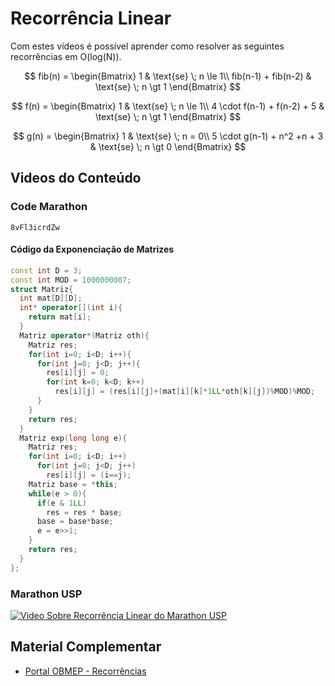# Recorrência Linear

Com estes vídeos é possível aprender como resolver as seguintes recorrências em O(log(N)).

$$
fib(n) = 
\begin{Bmatrix}
1                          & \text{se} \; n \le 1\\  
fib(n-1) + fib(n-2) & \text{se} \; n \gt 1
\end{Bmatrix}
$$

$$
f(n) = 
\begin{Bmatrix}
1                                       & \text{se} \; n \le 1\\  
4 \cdot f(n-1) + f(n-2)  + 5 & \text{se} \; n \gt 1
\end{Bmatrix}
$$

$$
g(n) = 
\begin{Bmatrix}
1                                         & \text{se} \; n = 0\\  
5 \cdot g(n-1) + n^2 +n + 3 & \text{se} \; n \gt 0
\end{Bmatrix}
$$

## Videos do Conteúdo

### Code Marathon

```youtube
8vFl3icrdZw
```

#### Código da Exponenciação de Matrizes

```cpp
const int D = 3;
const int MOD = 1000000007;
struct Matriz{
  int mat[D][D];
  int* operator[](int i){
    return mat[i];
  }
  Matriz operator*(Matriz oth){
    Matriz res;
    for(int i=0; i<D; i++){
      for(int j=0; j<D; j++){
        res[i][j] = 0;
        for(int k=0; k<D; k++)
          res[i][j] = (res[i][j]+(mat[i][k]*1LL*oth[k][j])%MOD)%MOD;
      }
    }
    return res;
  }
  Matriz exp(long long e){
    Matriz res;
    for(int i=0; i<D; i++)
      for(int j=0; j<D; j++)
        res[i][j] = (i==j);    
    Matriz base = *this;  
    while(e > 0){
      if(e & 1LL)
        res = res * base;
      base = base*base;
      e = e>>1;
    }
    return res;
  }
};

```

### Marathon USP

[![Video Sobre Recorrência Linear do Marathon USP](https://img.youtube.com/vi/5_KawI8rQSc/0.jpg)](https://www.youtube.com/watch?v=5_KawI8rQSc)

## Material Complementar
- [Portal OBMEP - Recorrências](https://portaldaobmep.impa.br/index.php/modulo/ver?modulo=82)
